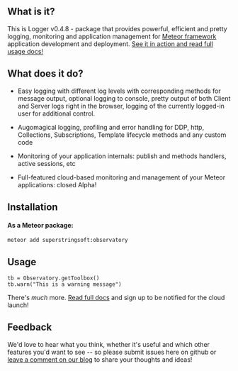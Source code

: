 What is it?
-------------
This is Logger v0.4.8 - package that provides powerful, efficient
and pretty logging, monitoring and application management for [Meteor framework](http://meteor.com) application development and 
deployment.
[See it in action and read full usage docs!](http://observatoryjs.com/)

What does it do?
------------------
* Easy logging with different log levels with corresponding methods for message output, optional 
logging to console, pretty output of both Client and Server logs right in the browser, logging of
the currently logged-in user for additional control.

* Augomagical logging, profiling and error handling for DDP, http, Collections, Subscriptions, Template lifecycle methods and any custom code

* Monitoring of your application internals: publish and methods handlers, active sessions, etc

* Full-featured cloud-based monitoring and management of your Meteor applications: closed Alpha!

Installation
-----------------
#### As a Meteor package:

	meteor add superstringsoft:observatory

Usage
---------

	tb = Observatory.getToolbox()
	tb.warn("This is a warning message")

There's *much* more.
[Read full docs](http://observatoryjs.com) and sign up to be notified for the cloud launch!


Feedback
----------
We'd love to hear what you think, whether it's useful and which other features you'd want to see -- so please submit issues here on github or [leave a comment on our blog](http://meteorology.io) 
to share your thoughts and ideas!

